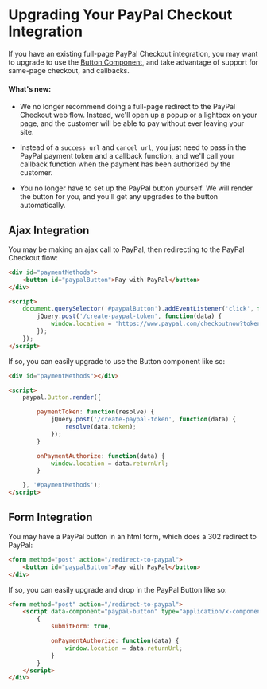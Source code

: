 # Upgrading Your PayPal Checkout Integration

If you have an existing full-page PayPal Checkout integration, you may want to upgrade to use the
[Button Component](./button.md), and take advantage of support for same-page checkout, and callbacks.

#### What's new:

- We no longer recommend doing a full-page redirect to the PayPal Checkout web flow. Instead, we'll open up a popup or a
  lightbox on your page, and the customer will be able to pay without ever leaving your site.

- Instead of a `success url` and `cancel url`, you just need to pass in the PayPal payment token and a callback function,
  and we'll call your callback function when the payment has been authorized by the customer.

- You no longer have to set up the PayPal button yourself. We will render the button for you, and you'll get any
  upgrades to the button automatically.


## Ajax Integration

You may be making an ajax call to PayPal, then redirecting to the PayPal Checkout flow:

```html
<div id="paymentMethods">
	<button id="paypalButton">Pay with PayPal</button>
</div>

<script>
	document.querySelector('#paypalButton').addEventListener('click', function(event) {
		jQuery.post('/create-paypal-token', function(data) {
			window.location = 'https://www.paypal.com/checkoutnow?token=' + data.token;
		});
	});
</script>
```

If so, you can easily upgrade to use the Button component like so:

```html
<div id="paymentMethods"></div>

<script>
	paypal.Button.render({

		paymentToken: function(resolve) {
			jQuery.post('/create-paypal-token', function(data) {
				resolve(data.token);
			});
		}

		onPaymentAuthorize: function(data) {
			window.location = data.returnUrl;
		}

	}, '#paymentMethods');
</script>
```

## Form Integration

You may have a PayPal button in an html form, which does a 302 redirect to PayPal:

```html
<form method="post" action="/redirect-to-paypal">
	<button id="paypalButton">Pay with PayPal</button>
</div>
```

If so, you can easily upgrade and drop in the PayPal Button like so:

```html
<form method="post" action="/redirect-to-paypal">
	<script data-component="paypal-button" type="application/x-component">
		{
			submitForm: true,

			onPaymentAuthorize: function(data) {
				window.location = data.returnUrl;
			}
		}
	</script>
</div>
```
